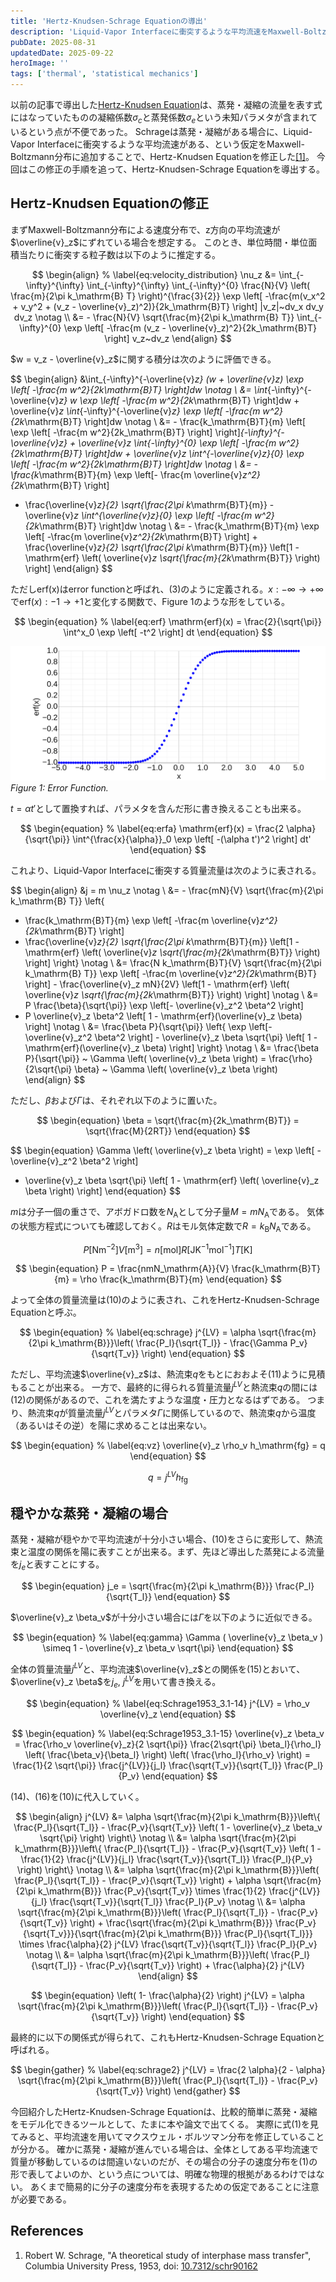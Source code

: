 ```yaml
---
title: 'Hertz-Knudsen-Schrage Equationの導出'
description: 'Liquid-Vapor Interfaceに衝突するような平均流速をMaxwell-Boltzmann分布に追加することで、Hertz-Knudsen Equationを修正することが可能です。今回は、この仮定をもとに得られる、Hertz-Knudsen-Schrage Equationを導出します。'
pubDate: 2025-08-31
updatedDate: 2025-09-22
heroImage: ''
tags: ['thermal', 'statistical mechanics']
---
```


以前の記事で導出した[Hertz-Knudsen Equation](https://thermocraft.space/ja/articles/hertz-knudsen/)は、蒸発・凝縮の流量を表す式にはなっていたものの凝縮係数$\sigma_c$と蒸発係数$\sigma_e$という未知パラメタが含まれているという点が不便であった。
Schrageは蒸発・凝縮がある場合に、Liquid-Vapor Interfaceに衝突するような平均流速がある、という仮定をMaxwell-Boltzmann分布に追加することで、Hertz-Knudsen Equationを修正した[[1]](#references)。
今回はこの修正の手順を追って、Hertz-Knudsen-Schrage Equationを導出する。

## Hertz-Knudsen Equationの修正

まずMaxwell-Boltzmann分布による速度分布で、z方向の平均流速が$\overline{v}_z$にずれている場合を想定する。
このとき、単位時間・単位面積当たりに衝突する粒子数は以下のように推定する。

$$
\begin{align}
% \label{eq:velocity_distribution}
\nu_z &= \int_{-\infty}^{\infty} \int_{-\infty}^{\infty} \int_{-\infty}^{0}
\frac{N}{V} \left( \frac{m}{2\pi k_\mathrm{B} T} \right)^{\frac{3}{2}}
\exp \left[ -\frac{m(v_x^2 + v_y^2 + (v_z - \overline{v}_z)^2)}{2k_\mathrm{B}T} \right]
|v_z|~dv_x dv_y dv_z \notag \\
&= - \frac{N}{V} \sqrt{\frac{m}{2\pi k_\mathrm{B} T}} \int_{-\infty}^{0}
\exp \left[ -\frac{m (v_z - \overline{v}_z)^2}{2k_\mathrm{B}T} \right] v_z~dv_z
\end{align}
$$

$w = v_z - \overline{v}_z$に関する積分は次のように評価できる。

$$
\begin{align}
&\int_{-\infty}^{-\overline{v}_z} (w + \overline{v}_z)
\exp \left[ -\frac{m w^2}{2k_\mathrm{B}T} \right]dw \notag \\
&= \int_{-\infty}^{-\overline{v}_z} w
\exp \left[ -\frac{m w^2}{2k_\mathrm{B}T} \right]dw + \overline{v}_z \int_{-\infty}^{-\overline{v}_z}
\exp \left[ -\frac{m w^2}{2k_\mathrm{B}T} \right]dw \notag \\
&= - \frac{k_\mathrm{B}T}{m}
\left[ \exp \left[ -\frac{m w^2}{2k_\mathrm{B}T} \right] \right]_{-\infty}^{-\overline{v}_z} + \overline{v}_z \int_{-\infty}^{0}
\exp \left[ -\frac{m w^2}{2k_\mathrm{B}T} \right]dw + \overline{v}_z \int^{-\overline{v}_z}_{0} \exp \left[ -\frac{m w^2}{2k_\mathrm{B}T} \right]dw \notag \\
&= - \frac{k_\mathrm{B}T}{m} \exp \left[- \frac{m \overline{v}_z^2}{2k_\mathrm{B}T} \right]
+ \frac{\overline{v}_z}{2} \sqrt{\frac{2\pi k_\mathrm{B}T}{m}} - \overline{v}_z \int^{\overline{v}_z}_{0} \exp \left[ -\frac{m w^2}{2k_\mathrm{B}T} \right]dw \notag \\
&= - \frac{k_\mathrm{B}T}{m} \exp \left[ -\frac{m \overline{v}_z^2}{2k_\mathrm{B}T} \right] + \frac{\overline{v}_z}{2} \sqrt{\frac{2\pi k_\mathrm{B}T}{m}}
\left[1 - \mathrm{erf} \left( \overline{v}_z \sqrt{\frac{m}{2k_\mathrm{B}T}} \right) \right]
\end{align}
$$

ただしerf(x)はerror functionと呼ばれ、(3)のように定義される。$x: -\infty \to +\infty$で$\mathrm{erf}(x): -1 \to +1$と変化する関数で、Figure 1のような形をしている。

$$
\begin{equation}
% \label{eq:erf}
\mathrm{erf}(x) = \frac{2}{\sqrt{\pi}} \int^x_0 \exp \left[ -t^2 \right] dt
\end{equation}
$$

![hertz-knudsen-schrage-1](../figures/hertz-knudsen-schrage-1.svg)
_Figure 1: Error Function._

$t = \alpha t'$として置換すれば、パラメタを含んだ形に書き換えることも出来る。

$$
\begin{equation}
% \label{eq:erfa}
\mathrm{erf}(x) = \frac{2 \alpha}{\sqrt{\pi}} \int^{\frac{x}{\alpha}}_0 \exp \left[ -(\alpha t')^2 \right] dt'
\end{equation}
$$

これより、Liquid-Vapor Interfaceに衝突する質量流量は次のように表される。

$$
\begin{align}
&j = m \nu_z \notag \\
&= - \frac{mN}{V} \sqrt{\frac{m}{2\pi k_\mathrm{B} T}} \left\{
- \frac{k_\mathrm{B}T}{m} \exp \left[ -\frac{m \overline{v}_z^2}{2k_\mathrm{B}T} \right]
- \frac{\overline{v}_z}{2} \sqrt{\frac{2\pi k_\mathrm{B}T}{m}}
\left[1 - \mathrm{erf} \left( \overline{v}_z \sqrt{\frac{m}{2k_\mathrm{B}T}} \right) \right] \right\} \notag  \\
&= \frac{N k_\mathrm{B}T}{V}
\sqrt{\frac{m}{2\pi k_\mathrm{B} T}} \exp \left[ -\frac{m \overline{v}_z^2}{2k_\mathrm{B}T} \right] - \frac{\overline{v}_z mN}{2V}
\left[1 - \mathrm{erf} \left( \overline{v}_z \sqrt{\frac{m}{2k_\mathrm{B}T}} \right) \right] \notag  \\
&= P \frac{\beta}{\sqrt{\pi}} \exp \left[- \overline{v}_z^2 \beta^2 \right]
- P \overline{v}_z \beta^2 \left[ 1 - \mathrm{erf}(\overline{v}_z \beta) \right] \notag  \\
&= \frac{\beta P}{\sqrt{\pi}} \left\{ \exp \left[- \overline{v}_z^2 \beta^2 \right] - \overline{v}_z \beta \sqrt{\pi} \left[ 1 - \mathrm{erf}(\overline{v}_z \beta) \right] \right\} \notag \\
&= \frac{\beta P}{\sqrt{\pi}} ~ \Gamma \left( \overline{v}_z \beta \right)
= \frac{\rho}{2\sqrt{\pi} \beta} ~ \Gamma \left( \overline{v}_z \beta \right)
\end{align}
$$

ただし、$\beta$および$\Gamma$は、それぞれ以下のように置いた。

$$
\begin{equation}
\beta = \sqrt{\frac{m}{2k_\mathrm{B}T}} = \sqrt{\frac{M}{2RT}}
\end{equation}
$$

$$
\begin{equation}
\Gamma \left( \overline{v}_z \beta \right) = \exp \left[ - \overline{v}_z^2 \beta^2 \right]
- \overline{v}_z \beta \sqrt{\pi} \left[ 1 - \mathrm{erf} \left( \overline{v}_z \beta \right) \right]
\end{equation}
$$

$m$は分子一個の重さで、アボガドロ数を$N_\mathrm{A}$として分子量$M = m N_\mathrm{A}$である。
気体の状態方程式についても確認しておく。$R$はモル気体定数で$R = k_\mathrm{B} N_\mathrm{A}$である。

$$
\begin{equation}
P[\mathrm{N}\mathrm{m}^{-2}] V[\mathrm{m}^3] = n[\mathrm{mol}] R[\mathrm{J}\mathrm{K}^{-1}\mathrm{mol}^{-1}] T[\mathrm{K}]
\end{equation}
$$

$$
\begin{equation}
P = \frac{nmN_\mathrm{A}}{V} \frac{k_\mathrm{B}T}{m} = \rho \frac{k_\mathrm{B}T}{m}
\end{equation}
$$

よって全体の質量流量は(10)のように表され、これをHertz-Knudsen-Schrage Equationと呼ぶ。

$$
\begin{equation}
% \label{eq:schrage}
j^{LV} = \alpha \sqrt{\frac{m}{2\pi k_\mathrm{B}}}\left( \frac{P_l}{\sqrt{T_l}} - \frac{\Gamma P_v}{\sqrt{T_v}} \right)
\end{equation}
$$

ただし、平均流速$\overline{v}_z$は、熱流束$q$をもとにおおよそ(11)ように見積もることが出来る。
一方で、最終的に得られる質量流量$j^{LV}$と熱流束$q$の間には(12)の関係があるので、これを満たすような温度・圧力となるはずである。
つまり、熱流束$q$が質量流量$j^{LV}$とパラメタ$\Gamma$に関係しているので、熱流束$q$から温度（あるいはその逆）を陽に求めることは出来ない。

$$
\begin{equation}
% \label{eq:vz}
\overline{v}_z \rho_v h_\mathrm{fg} = q
\end{equation}
$$

$$
\begin{equation}
% \label{eq:qhfg}
q = j^{LV} h_\mathrm{fg}
\end{equation}
$$

## 穏やかな蒸発・凝縮の場合

蒸発・凝縮が穏やかで平均流速が十分小さい場合、(10)をさらに変形して、熱流束と温度の関係を陽に表すことが出来る。まず、先ほど導出した蒸発による流量を$j_e$と表すことにする。

$$
\begin{equation}
j_e = \sqrt{\frac{m}{2\pi k_\mathrm{B}}} \frac{P_l}{\sqrt{T_l}}
\end{equation}
$$

$\overline{v}_z \beta_v$が十分小さい場合には$\Gamma$を以下のように近似できる。

$$
\begin{equation}
% \label{eq:gamma}
\Gamma ( \overline{v}_z \beta_v ) \simeq 1 - \overline{v}_z \beta_v \sqrt{\pi}
\end{equation}
$$

全体の質量流量$j^{LV}$と、平均流速$\overline{v}_z$との関係を(15)とおいて、$\overline{v}_z \beta$を$j_e,~ j^{LV}$を用いて書き換える。

$$
\begin{equation}
% \label{eq:Schrage1953_3.1-14}
j^{LV} = \rho_v \overline{v}_z
\end{equation}
$$

$$
\begin{equation}
% \label{eq:Schrage1953_3.1-15}
\overline{v}_z \beta_v
= \frac{\rho_v \overline{v}_z}{2 \sqrt{\pi}} \frac{2\sqrt{\pi} \beta_l}{\rho_l} \left( \frac{\beta_v}{\beta_l} \right) \left( \frac{\rho_l}{\rho_v} \right)
= \frac{1}{2 \sqrt{\pi}} \frac{j^{LV}}{j_l} \frac{\sqrt{T_v}}{\sqrt{T_l}} \frac{P_l}{P_v}
\end{equation}
$$

(14)、(16)を(10)に代入していく。

$$
\begin{align}
j^{LV} &= \alpha \sqrt{\frac{m}{2\pi k_\mathrm{B}}}\left\{ \frac{P_l}{\sqrt{T_l}} - \frac{P_v}{\sqrt{T_v}} \left( 1 - \overline{v}_z \beta_v \sqrt{\pi} \right) \right\} \notag \\
&= \alpha \sqrt{\frac{m}{2\pi k_\mathrm{B}}}\left\{ \frac{P_l}{\sqrt{T_l}} - \frac{P_v}{\sqrt{T_v}} \left( 1 - \frac{1}{2} \frac{j^{LV}}{j_l} \frac{\sqrt{T_v}}{\sqrt{T_l}} \frac{P_l}{P_v}  \right) \right\} \notag \\
&= \alpha \sqrt{\frac{m}{2\pi k_\mathrm{B}}}\left( \frac{P_l}{\sqrt{T_l}} - \frac{P_v}{\sqrt{T_v}} \right) + \alpha \sqrt{\frac{m}{2\pi k_\mathrm{B}}} \frac{P_v}{\sqrt{T_v}} \times \frac{1}{2} \frac{j^{LV}}{j_l} \frac{\sqrt{T_v}}{\sqrt{T_l}} \frac{P_l}{P_v} \notag \\
&= \alpha \sqrt{\frac{m}{2\pi k_\mathrm{B}}}\left( \frac{P_l}{\sqrt{T_l}} - \frac{P_v}{\sqrt{T_v}} \right) + \frac{\sqrt{\frac{m}{2\pi k_\mathrm{B}}} \frac{P_v}{\sqrt{T_v}}}{\sqrt{\frac{m}{2\pi k_\mathrm{B}}} \frac{P_l}{\sqrt{T_l}}} \times \frac{\alpha}{2} j^{LV} \frac{\sqrt{T_v}}{\sqrt{T_l}} \frac{P_l}{P_v} \notag \\
&= \alpha \sqrt{\frac{m}{2\pi k_\mathrm{B}}}\left( \frac{P_l}{\sqrt{T_l}} - \frac{P_v}{\sqrt{T_v}} \right) + \frac{\alpha}{2} j^{LV}
\end{align}
$$

$$
\begin{equation}
\left( 1- \frac{\alpha}{2} \right) j^{LV} = \alpha \sqrt{\frac{m}{2\pi k_\mathrm{B}}}\left( \frac{P_l}{\sqrt{T_l}} - \frac{P_v}{\sqrt{T_v}} \right)
\end{equation}
$$

最終的に以下の関係式が得られて、これもHertz-Knudsen-Schrage Equationと呼ばれる。

$$
\begin{gather}
% \label{eq:schrage2}
j^{LV} = \frac{2 \alpha}{2 - \alpha} \sqrt{\frac{m}{2\pi k_\mathrm{B}}}\left( \frac{P_l}{\sqrt{T_l}} - \frac{P_v}{\sqrt{T_v}} \right)
\end{gather}
$$

今回紹介したHertz-Knudsen-Schrage Equationは、比較的簡単に蒸発・凝縮をモデル化できるツールとして、たまに本や論文で出てくる。
実際に式(1)を見てみると、平均流速を用いてマクスウェル・ボルツマン分布を修正していることが分かる。
確かに蒸発・凝縮が進んでいる場合は、全体としてある平均流速で質量が移動しているのは間違いないのだが、その場合の分子の速度分布を(1)の形で表してよいのか、という点については、明確な物理的根拠があるわけではない。
あくまで簡易的に分子の速度分布を表現するための仮定であることに注意が必要である。

## References

1. Robert W. Schrage, "A theoretical study of interphase mass transfer", Columbia University Press, 1953, doi: [10.7312/schr90162](https://doi.org/10.7312/schr90162)
